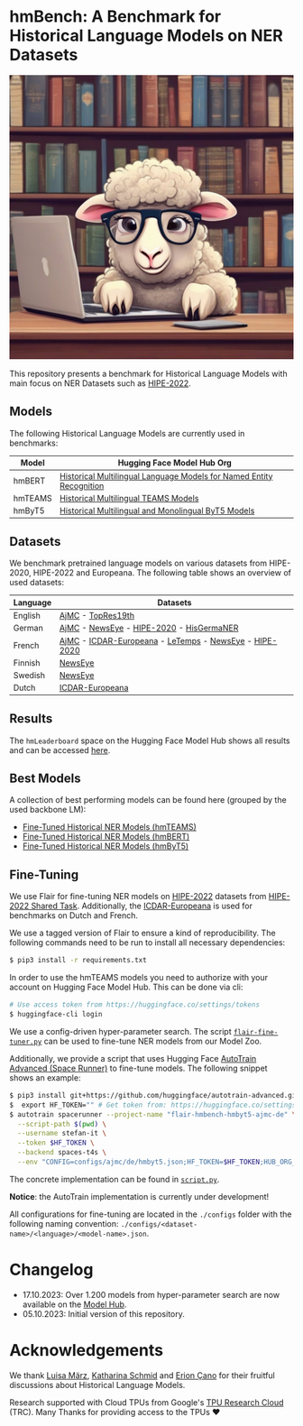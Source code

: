 # hmBench: A Benchmark for Historical Language Models on NER Datasets

![hmBench](cute_library_sheep.jpeg)

This repository presents a benchmark for Historical Language Models with main focus on NER Datasets such as
[HIPE-2022](https://github.com/hipe-eval/HIPE-2022-data/tree/main).

## Models

The following Historical Language Models are currently used in benchmarks:

| Model   | Hugging Face Model Hub Org                                                                            |
|---------|-------------------------------------------------------------------------------------------------------|
| hmBERT  | [Historical Multilingual Language Models for Named Entity Recognition](https://huggingface.co/hmbert) |
| hmTEAMS | [Historical Multilingual TEAMS Models](https://huggingface.co/hmteams)                                |
| hmByT5  | [Historical Multilingual and Monolingual ByT5 Models](https://huggingface.co/hmbyt5)                  |

## Datasets

We benchmark pretrained language models on various datasets from HIPE-2020, HIPE-2022 and Europeana. The following table
shows an overview of used datasets:

| Language | Datasets                                                         |
|----------|------------------------------------------------------------------|
| English  | [AjMC] - [TopRes19th]                                            |
| German   | [AjMC] - [NewsEye] - [HIPE-2020] - [HisGermaNER]                 |
| French   | [AjMC] - [ICDAR-Europeana] - [LeTemps] - [NewsEye] - [HIPE-2020] |
| Finnish  | [NewsEye]                                                        |
| Swedish  | [NewsEye]                                                        |
| Dutch    | [ICDAR-Europeana]                                                |

[AjMC]: https://github.com/hipe-eval/HIPE-2022-data/blob/main/documentation/README-ajmc.md
[NewsEye]: https://github.com/hipe-eval/HIPE-2022-data/blob/main/documentation/README-newseye.md
[TopRes19th]: https://github.com/hipe-eval/HIPE-2022-data/blob/main/documentation/README-topres19th.md
[ICDAR-Europeana]: https://github.com/stefan-it/historic-domain-adaptation-icdar
[LeTemps]: https://github.com/hipe-eval/HIPE-2022-data/blob/main/documentation/README-letemps.md
[HIPE-2020]: https://github.com/hipe-eval/HIPE-2022-data/blob/main/documentation/README-hipe2020.md
[HisGermaNER]: https://huggingface.co/datasets/stefan-it/HisGermaNER

## Results

The `hmLeaderboard` space on the Hugging Face Model Hub shows all results and can be
accessed [here](https://huggingface.co/spaces/stefan-it/hmLeaderboard).

## Best Models

A collection of best performing models can be found here (grouped by the used backbone LM):

* [Fine-Tuned Historical NER Models (hmTEAMS)](https://huggingface.co/collections/stefan-it/fine-tuned-historical-ner-models-hmteams-652f0d8cb355cf468cdab4b0)
* [Fine-Tuned Historical NER Models (hmBERT)](https://huggingface.co/collections/stefan-it/fine-tuned-historical-ner-models-hmbert-652f0e45960038a0705b20ba)
* [Fine-Tuned Historical NER Models (hmByT5)](https://huggingface.co/collections/stefan-it/fine-tuned-historical-ner-models-hmbyt5-652f19f60b13cc073984af98)

## Fine-Tuning

We use Flair for fine-tuning NER models on [HIPE-2022](https://github.com/hipe-eval/HIPE-2022-data) datasets from
[HIPE-2022 Shared Task](https://hipe-eval.github.io/HIPE-2022/). Additionally, the
[ICDAR-Europeana](https://github.com/stefan-it/historic-domain-adaptation-icdar) is used for benchmarks on Dutch and
French.

We use a tagged version of Flair to ensure a kind of reproducibility. The following commands need to be run to install
all necessary dependencies:

```bash
$ pip3 install -r requirements.txt
```

In order to use the hmTEAMS models you need to authorize with your account on Hugging Face Model Hub. This can be done
via cli:

```bash
# Use access token from https://huggingface.co/settings/tokens
$ huggingface-cli login
```

We use a config-driven hyper-parameter search. The script [`flair-fine-tuner.py`](flair-fine-tuner.py) can be used to
fine-tune NER models from our Model Zoo.

Additionally, we provide a script that uses Hugging Face
[AutoTrain Advanced (Space Runner)](https://github.com/huggingface/autotrain-advanced) to fine-tune models.
The following snippet shows an example:

```bash
$ pip3 install git+https://github.com/huggingface/autotrain-advanced.git
$  export HF_TOKEN="" # Get token from: https://huggingface.co/settings/tokens
$ autotrain spacerunner --project-name "flair-hmbench-hmbyt5-ajmc-de" \
  --script-path $(pwd) \
  --username stefan-it \
  --token $HF_TOKEN \
  --backend spaces-t4s \
  --env "CONFIG=configs/ajmc/de/hmbyt5.json;HF_TOKEN=$HF_TOKEN;HUB_ORG_NAME=stefan-it"
```

The concrete implementation can be found in [`script.py`](script.py).

**Notice**: the AutoTrain implementation is currently under development!

All configurations for fine-tuning are located in the `./configs` folder with the following naming convention:
`./configs/<dataset-name>/<language>/<model-name>.json`.

# Changelog

* 17.10.2023: Over 1.200 models from hyper-parameter search are now available on the [Model Hub](https://huggingface.co/models?sort=trending&search=hmbench&author=stefan-it).
* 05.10.2023: Initial version of this repository.

# Acknowledgements

We thank [Luisa März](https://github.com/LuisaMaerz), [Katharina Schmid](https://github.com/schmika) and
[Erion Çano](https://github.com/erionc) for their fruitful discussions about Historical Language Models.

Research supported with Cloud TPUs from Google's [TPU Research Cloud](https://sites.research.google/trc/about/) (TRC).
Many Thanks for providing access to the TPUs ❤️
